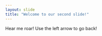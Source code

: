 ```yaml
---
layout: slide
title: "Welcome to our second slide!"
---
```

Hear me roar!
Use the left arrow to go back!
